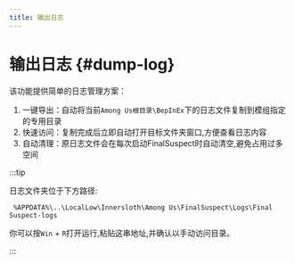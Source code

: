 ```yaml
---
title: 输出日志
---
```

# 输出日志 {#dump-log}

该功能提供简单的日志管理方案：  

1. 一键导出：自动将当前`Among Us根目录\BepInEx`下的日志文件复制到模组指定的专用目录  
2. 快速访问：复制完成后立即自动打开目标文件夹窗口,方便查看日志内容  
3. 自动清理：原日志文件会在每次启动FinalSuspect时自动清空,避免占用过多空间  

:::tip

日志文件夹位于下方路径:

``` [文件资源管理器]
 %APPDATA%\..\LocalLow\Innersloth\Among Us\FinalSuspect\Logs\Final Suspect-logs
```

你可以按`Win` + `R`打开运行,粘贴这串地址,并确认以手动访问目录。

:::